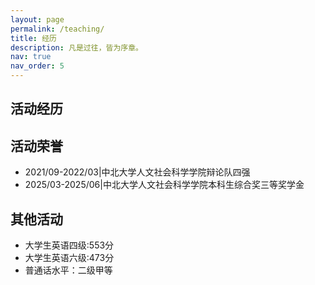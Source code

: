 ```yaml
---
layout: page
permalink: /teaching/
title: 经历
description: 凡是过往，皆为序章。
nav: true
nav_order: 5
---
```


## 活动经历


## 活动荣誉
- 2021/09-2022/03|中北大学人文社会科学学院辩论队四强
- 2025/03-2025/06|中北大学人文社会科学学院本科生综合奖三等奖学金


## 其他活动
- 大学生英语四级:553分
- 大学生英语六级:473分
- 普通话水平：二级甲等





